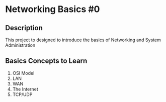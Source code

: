 # Networking Basics #0

## Description
This project to designed to introduce the basics of Networking and System Administration

## Basics Concepts to Learn
1. OSI Model
2. LAN
3. WAN
4. The Internet
5. TCP/UDP
